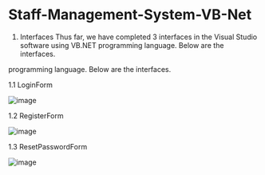 # Staff-Management-System-VB-Net
1. Interfaces
Thus far, we have completed 3 interfaces in the Visual Studio software using VB.NET 
programming language. Below are the interfaces.

programming language. Below are the interfaces.

1.1 LoginForm

![image](https://github.com/mj0305/Staff-Management-System-VB-Net/assets/131598014/e73391aa-3164-40a0-9735-0915917e7779)


1.2 RegisterForm

![image](https://github.com/mj0305/Staff-Management-System-VB-Net/assets/131598014/1d813423-ce20-4413-964c-e9700d6dffd7)


1.3 ResetPasswordForm

![image](https://github.com/mj0305/Staff-Management-System-VB-Net/assets/131598014/0adf2196-583f-4cb7-b975-9f2f5c758250)
